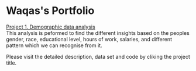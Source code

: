 # Waqas's Portfolio

[Project 1. Demographic data analysis](https://github.com/Waqas-Rashid/Data-Analysis-with-Pyhton/tree/main/Demographic-data-analyzer)  
This analysis is peformed to find the different insights based on the peoples gender, race, educational level, hours of work, salaries, and different pattern which we can recognise from it.

Please visit the detailed description, data set and code by cliking the project title.
